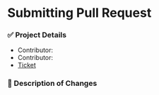 # Submitting Pull Request

### ✅ Project Details

- Contributor:
- Contributor:
- [Ticket]()

### 📝 Description of Changes
